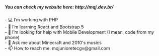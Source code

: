<h5>You can check my website here: http://mqj.dev.br/</h5>
- 💻 I’m working with PHP <br>
- 🌱 I’m learning React and Bootstrap 5 <br>
- 🤔 I’m looking for help with Mobile Development (I mean, code from my phone) <br>
- 💬 Ask me about Minecraft and 2010's musics <br>
- 📫 How to reach me: mqjunioretecgv@gmail.com <br>
